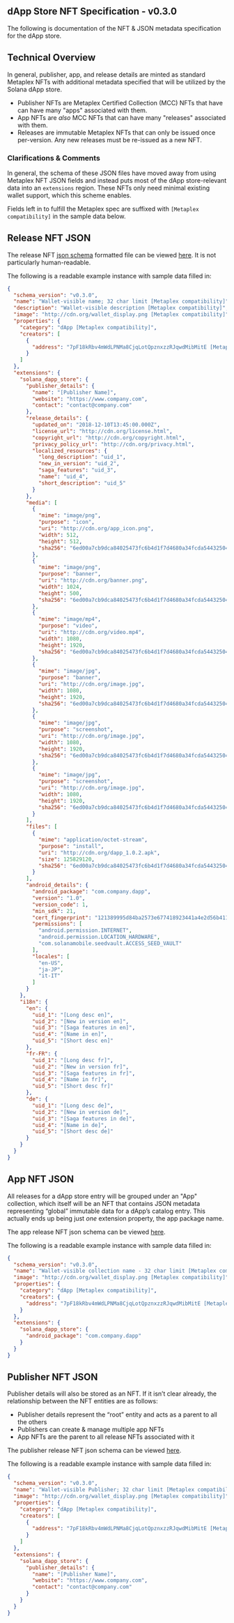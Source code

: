 
## dApp Store NFT Specification - v0.3.0

The following is documentation of the NFT & JSON metadata specification for the dApp store.

## Technical Overview

In general, publisher, app, and release details are minted as standard Metaplex NFTs with additional metadata specified that will be utilized by the Solana dApp store.

- Publisher NFTs are Metaplex Certified Collection (MCC) NFTs that have can have many "apps" associated with them.
- App NFTs are _also_ MCC NFTs that can have many "releases" associated with them.
- Releases are immutable Metaplex NFTs that can only be issued once per-version. Any new releases must be re-issued as a new NFT.

### Clarifications & Comments

In general, the schema of these JSON files have moved away from using Metaplex NFT JSON fields and instead puts most of the dApp store-relevant data into an `extensions` region. These NFTs only need minimal existing wallet support, which this scheme enables.

Fields left in to fulfill the Metaplex spec are suffixed with `[Metaplex compatibility]` in the sample data below.

## Release NFT JSON

The release NFT [json schema](https://json-schema.org/) formatted file can be viewed [here](https://github.com/solana-mobile/dapp-publishing/blob/main/packages/core/src/schemas/releaseJsonMetadata.json). It is not particularly human-readable.

The following is a readable example instance with sample data filled in:

```json
{
  "schema_version": "v0.3.0",
  "name": "Wallet-visible name; 32 char limit [Metaplex compatibility]",
  "description": "Wallet-visible description [Metaplex compatibility]",
  "image": "http://cdn.org/wallet_display.png [Metaplex compatibility]",
  "properties": {
    "category": "dApp [Metaplex compatibility]",
    "creators": [
      {
        "address": "7pF18kRbv4mWdLPNMa8CjqLotQpznxzzRJqwdMibMitE [Metaplex compatibility]"
      }
    ]
  },
  "extensions": {
    "solana_dapp_store": {
      "publisher_details": {
        "name": "[Publisher Name]",
        "website": "https://www.company.com",
        "contact": "contact@company.com"
      },
      "release_details": {
        "updated_on": "2018-12-10T13:45:00.000Z",
        "license_url": "http://cdn.org/license.html",
        "copyright_url": "http://cdn.org/copyright.html",
        "privacy_policy_url": "http://cdn.org/privacy.html",
        "localized_resources": {
          "long_description": "uid_1",
          "new_in_version": "uid_2",
          "saga_features": "uid_3",
          "name": "uid_4",
          "short_description": "uid_5"
        }
      },
      "media": [
        {
          "mime": "image/png",
          "purpose": "icon",
          "uri": "http://cdn.org/app_icon.png",
          "width": 512,
          "height": 512,
          "sha256": "6ed00a7cb9dca84025473fc6b4d1f7d4680a34fcda54432504b0cdeb5e27801b"
        },
        {
          "mime": "image/png",
          "purpose": "banner",
          "uri": "http://cdn.org/banner.png",
          "width": 1024,
          "height": 500,
          "sha256": "6ed00a7cb9dca84025473fc6b4d1f7d4680a34fcda54432504b0cdeb5e27801b"
        },
        {
          "mime": "image/mp4",
          "purpose": "video",
          "uri": "http://cdn.org/video.mp4",
          "width": 1080,
          "height": 1920,
          "sha256": "6ed00a7cb9dca84025473fc6b4d1f7d4680a34fcda54432504b0cdeb5e27801b"
        },
        {
          "mime": "image/jpg",
          "purpose": "banner",
          "uri": "http://cdn.org/image.jpg",
          "width": 1080,
          "height": 1920,
          "sha256": "6ed00a7cb9dca84025473fc6b4d1f7d4680a34fcda54432504b0cdeb5e27801b"
        },
        {
          "mime": "image/jpg",
          "purpose": "screenshot",
          "uri": "http://cdn.org/image.jpg",
          "width": 1080,
          "height": 1920,
          "sha256": "6ed00a7cb9dca84025473fc6b4d1f7d4680a34fcda54432504b0cdeb5e27801b"
        },
        {
          "mime": "image/jpg",
          "purpose": "screenshot",
          "uri": "http://cdn.org/image.jpg",
          "width": 1080,
          "height": 1920,
          "sha256": "6ed00a7cb9dca84025473fc6b4d1f7d4680a34fcda54432504b0cdeb5e27801b"
        }
      ],
      "files": [
        {
          "mime": "application/octet-stream",
          "purpose": "install",
          "uri": "http://cdn.org/dapp_1.0.2.apk",
          "size": 125829120,
          "sha256": "6ed00a7cb9dca84025473fc6b4d1f7d4680a34fcda54432504b0cdeb5e27801b"
        }
      ],
      "android_details": {
        "android_package": "com.company.dapp",
        "version": "1.0",
        "version_code": 1,
        "min_sdk": 21,
        "cert_fingerprint": "121389995d84ba2573e677418923441a4e2d56b41174d8c2630e1137ea4a4c91",
        "permissions": [
          "android.permission.INTERNET",
          "android.permission.LOCATION_HARDWARE",
          "com.solanamobile.seedvault.ACCESS_SEED_VAULT"
        ],
        "locales": [
          "en-US",
          "ja-JP",
          "it-IT"
        ]
      }
    },
    "i18n": {
      "en": {
        "uid_1": "[Long desc en]",
        "uid_2": "[New in version en]",
        "uid_3": "[Saga features in en]",
        "uid_4": "[Name in en]",
        "uid_5": "[Short desc en]"
      },
      "fr-FR": {
        "uid_1": "[Long desc fr]",
        "uid_2": "[New in version fr]",
        "uid_3": "[Saga features in fr]",
        "uid_4": "[Name in fr]",
        "uid_5": "[Short desc fr]"
      },
      "de": {
        "uid_1": "[Long desc de]",
        "uid_2": "[New in version de]",
        "uid_3": "[Saga features in de]",
        "uid_4": "[Name in de]",
        "uid_5": "[Short desc de]"
      }
    }
  }
}
```

## App NFT JSON

All releases for a dApp store entry will be grouped under an "App" collection, which itself will be an NFT that contains JSON metadata representing “global” immutable data for a dApp’s catalog entry. This actually ends up being just _one_ extension property, the app package name.

The app release NFT json schema can be viewed [here](https://github.com/solana-mobile/dapp-publishing/blob/main/packages/core/src/schemas/appJsonMetadata.json).

The following is a readable example instance with sample data filled in:

```json
{
  "schema_version": "v0.3.0",
  "name": "Wallet-visible collection name - 32 char limit [Metaplex compatibility]",
  "image": "http://cdn.org/wallet_display.png [Metaplex compatibility]",
  "properties": {
    "category": "dApp [Metaplex compatibility]",
    "creators": {
      "address": "7pF18kRbv4mWdLPNMa8CjqLotQpznxzzRJqwdMibMitE [Metaplex compatibility]"
    }
  },
  "extensions": {
    "solana_dapp_store": {
      "android_package": "com.company.dapp"
    }
  }
}
```

## Publisher NFT JSON

Publisher details will also be stored as an NFT. If it isn’t clear already, the relationship between the NFT entities are as follows:

- Publisher details represent the “root” entity and acts as a parent to all the others
- Publishers can create & manage multiple app NFTs
- App NFTs are the parent to all release NFTs associated with it

The publisher release NFT json schema can be viewed [here](https://github.com/solana-mobile/dapp-publishing/blob/main/packages/core/src/schemas/publisherJsonMetadata.json).

The following is a readable example instance with sample data filled in:

```json
{
  "schema_version": "v0.3.0",
  "name": "Wallet-visible Publisher; 32 char limit [Metaplex compatibility]",
  "image": "http://cdn.org/wallet_display.png [Metaplex compatibility]",
  "properties": {
    "category": "dApp [Metaplex compatibility]",
    "creators": [
      {
        "address": "7pF18kRbv4mWdLPNMa8CjqLotQpznxzzRJqwdMibMitE [Metaplex compatibility]"
      }
    ]
  },
  "extensions": {
    "solana_dapp_store": {
      "publisher_details": {
        "name": "[Publisher Name]",
        "website": "https://www.company.com",
        "contact": "contact@company.com"
      }
    }
  }
}
```